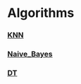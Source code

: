 # Algorithms


### [KNN](https://github.com/Choven-Meng/Algorithms/tree/master/KNN)

### [Naive_Bayes](https://github.com/Choven-Meng/Algorithms/tree/master/Naive_Bayes)

### [DT](https://github.com/Choven-Meng/Algorithms/tree/master/DT)
